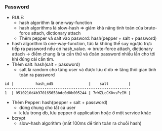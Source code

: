 ### Password
  - RULE:
    - hash algorithm là one-way-function
    - hash algorithms là slow-hash => giảm khả năng tính toán của  brute-force attach, dictionary attach
    - Thêm pepper và salt vào pasword: hash(pepper + salt + password)
  - hash algorithm là one-way-function, tức là không thể suy ngược trực tiếp ra password nếu có hash_value.
    => brute-force attach, dictionary attach -> điểm chung là ta cần thử và đoán password nhiều lần cho tới khi đúng cái cần tìm.
  - Thêm salt: hash(salt + password)
    - salt là random cho từng user và được lưu ở db
    => tăng thời gian tính toán ra password
  ``` html
  id |          hash_md5                |    salt         |
---------------------------------------------------------
1  | 0510210d4b370165658bdc0d0b005244 | 7nWZLcCK0vsPzIM |
  ```
  - Thêm Pepper: hash(pepper + salt + password)
    - dùng chung cho tất cả user
    - k lưu trong db, lưu pepper ở application hoặc ở một service khác
  - bcrypt 
    - slow-hash algorithm (mất 100ms để tính toán ra chuỗi hash)
